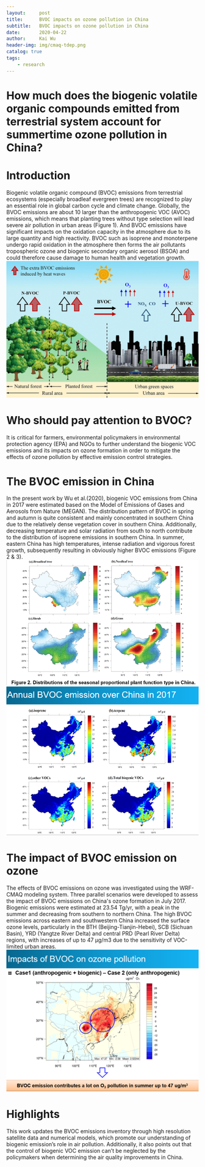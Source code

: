 ```yaml
---
layout:     post
title:      BVOC impacts on ozone pollution in China
subtitle:   BVOC impacts on ozone pollution in China 
date:       2020-04-22
author:     Kai Wu
header-img: img/cmaq-tdep.png
catalog: true
tags:
    - research
---
```

# How much does the biogenic volatile organic compounds emitted from terrestrial system account for summertime ozone pollution in China?

# Introduction
Biogenic volatile organic compound (BVOC) emissions from terrestrial ecosystems (especially broadleaf evergreen trees) are recognized to play an essential role in global carbon cycle and climate change. Globally, the BVOC emissions are about 10 larger than the anthropogenic VOC (AVOC) emissions, which means that planting trees without type selection will lead severe air pollution in urban areas (Figure 1). And BVOC emissions have significant impacts on the oxidation capacity in the atmosphere due to its large quantity and high reactivity. BVOC such as isoprene and monoterpene undergo rapid oxidation in the atmosphere then forms the air pollutants tropospheric ozone and biogenic secondary organic aerosol (BSOA) and could therefore cause damage to human health and vegetation growth.
![CMAQ-structure](https://raw.githubusercontent.com/wk-atmchem/wk-atmchem.github.io/master/img/acp-19-12195-2019-f10.jpg)


# Who should pay attention to BVOC?
It is critical for farmers, environmental policymakers in environmental protection agency (EPA) and NGOs to further understand the biogenic VOC emissions and its impacts on ozone formation in order to mitigate the effects of ozone pollution by effective emission control strategies.

# The BVOC emission in China
In the present work by Wu et al.(2020), biogenic VOC emissions from China in 2017 were estimated based on the Model of Emissions of Gases and Aerosols from Nature (MEGAN). The distribution pattern of BVOC in spring and autumn is quite consistent and mainly concentrated in southern China due to the relatively dense vegetation cover in southern China. Additionally, decreasing temperature and solar radiation from south to north contribute to the distribution of isoprene emissions in southern China. In summer, eastern China has high temperatures, intense radiation and vigorous forest growth, subsequently resulting in obviously higher BVOC emissions (Figure 2 & 3).
![PFTdistribution](https://raw.githubusercontent.com/wk-atmchem/wk-atmchem.github.io/master/img/10.png)
![BVOCspatialdistribution](https://raw.githubusercontent.com/wk-atmchem/wk-atmchem.github.io/master/img/4.png)

# The impact of BVOC emission on ozone
The effects of BVOC emissions on ozone was investigated using the WRF-CMAQ modeling system. Three parallel scenarios were developed to assess the impact of BVOC emissions on China's ozone formation in July 2017. Biogenic emissions were estimated at 23.54 Tg/yr, with a peak in the summer and decreasing from southern to northern China. The high BVOC emissions across eastern and southwestern China increased the surface ozone levels, particularly in the BTH (Beijing-Tianjin-Hebei), SCB (Sichuan Basin), YRD (Yangtze River Delta) and central PRD (Pearl River Delta) regions, with increases of up to 47 µg/m3 due to the sensitivity of VOC-limited urban areas. 
![ozoneimpacts](https://raw.githubusercontent.com/wk-atmchem/wk-atmchem.github.io/master/img/7.png)

# Highlights
This work updates the BVOC emissions inventory through high resolution satellite data and numerical models, which promote our understanding of biogenic emission’s role in air pollution. Additionally, it also points out that the control of biogenic VOC emission can’t be neglected by the policymakers when determining the air quality improvements in China.